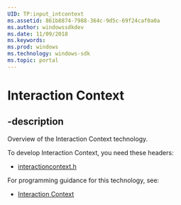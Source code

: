 ```yaml
---
UID: TP:input_intcontext
ms.assetid: 861b8874-7988-364c-9d5c-69f24caf0a0a
ms.author: windowssdkdev
ms.date: 11/09/2018
ms.keywords: 
ms.prod: windows
ms.technology: windows-sdk
ms.topic: portal
---
```


# Interaction Context

## -description

Overview of the Interaction Context technology.

To develop Interaction Context, you need these headers:

 * [interactioncontext.h](../interactioncontext/index.md)

For programming guidance for this technology, see:
* [Interaction Context](/windows/desktop/input_intcontext)

